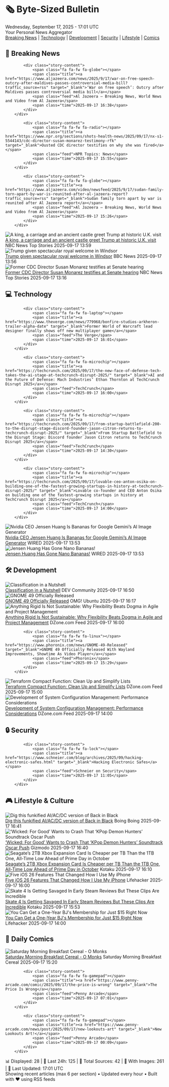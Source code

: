 <!-- Processing 54 RSS feeds at 2025-09-17 17:01:36 UTC -->
<!-- Processing: XKCD -->
<!-- Processing: Saturday Morning Breakfast Cereal -->
<!-- Processing: Penny Arcade -->
<!-- Processing: Poorly Drawn Lines -->
<!-- Processing: Garfield -->
<!-- Processing: Cyanide & Happiness -->
<!-- Processing: Questionable Content -->
<!-- Processing: Girl Genius -->
<!-- Processing: Dinosaur Comics -->
<!-- Processing: CNN Breaking News -->
<!-- Processing: BBC World News -->
<!-- Processing: Al Jazeera Breaking News -->
<!-- Processing: Associated Press Breaking -->
<!-- Processing: Guardian World News -->
<!-- Processing: O'Reilly Radar -->
<!-- Processing: Hacker News -->
<!-- Processing: Dev.to -->
<!-- Processing: StackOverflow Blog -->
<!-- Processing: Phoronix Linux News -->
<!-- Processing: OMG! Ubuntu -->
<!-- Processing: DistroWatch -->
<!-- Processing: Red Hat Blog -->
<!-- Processing: DZone -->
<!-- Processing: The Pragmatic Engineer -->
<!-- Processing: Lifehacker -->
<!-- Processing: Gizmodo -->
<!-- Processing: Kotaku -->
<!-- Processing: Boing Boing -->
<!-- Processing: Krebs on Security -->
<!-- Processing: Schneier on Security -->
<!-- Generated 9 new posts out of 30 feeds processed -->
<div class="newspaper-header">
    <h1 class="newspaper-title">🗞️ Byte-Sized Bulletin</h1>
    <div class="newspaper-date">Wednesday, September 17, 2025 - 17:01 UTC</div>
    <div class="newspaper-subtitle">Your Personal News Aggregator</div>
</div>

<div class="newspaper-nav">
    <a href="#breaking">Breaking News</a> |
    <a href="#tech">Technology</a> |
    <a href="#dev">Development</a> |
    <a href="#security">Security</a> |
    <a href="#lifestyle">Lifestyle</a> |
    <a href="#webcomics">Comics</a>
</div>

<div class="news-section breaking-news" id="breaking">
<h2 class="section-header">🚨 Breaking News</h2>
<div class="stories-container">
<div class="story">
            
            <div class="story-content">
                <span class="fa fa-fw fa-globe"></span>
                <span class="title"><a href="https://www.aljazeera.com/news/2025/9/17/war-on-free-speech-outcry-after-maldives-passes-controversial-media-bill?traffic_source=rss" target="_blank">‘War on free speech’: Outcry after Maldives passes controversial media bill</a></span>
                <span class="feed">Al Jazeera – Breaking News, World News and Video from Al Jazeera</span>
                <span class="time">2025-09-17 16:38</span>
            </div>
        </div>
<div class="story">
            
            <div class="story-content">
                <span class="fa fa-fw fa-radio"></span>
                <span class="title"><a href="https://www.npr.org/sections/shots-health-news/2025/09/17/nx-s1-5544143/cdc-director-susan-monarez-testimony-rfk" target="_blank">Ousted CDC director testifies on why she was fired</a></span>
                <span class="feed">NPR Topics: News</span>
                <span class="time">2025-09-17 15:55</span>
            </div>
        </div>
<div class="story">
            
            <div class="story-content">
                <span class="fa fa-fw fa-globe"></span>
                <span class="title"><a href="https://www.aljazeera.com/video/newsfeed/2025/9/17/sudan-family-torn-apart-by-war-is-reunited-after-al-jazeera-report?traffic_source=rss" target="_blank">Sudan family torn apart by war is reunited after Al Jazeera report</a></span>
                <span class="feed">Al Jazeera – Breaking News, World News and Video from Al Jazeera</span>
                <span class="time">2025-09-17 15:26</span>
            </div>
        </div>
<div class="story">
            <img src="https://media-cldnry.s-nbcnews.com/image/upload/t_fit_1500w/rockcms/2025-09/2235355168-e54e23.jpg" alt="A king, a carriage and an ancient castle greet Trump at historic U.K. visit" class="story-image" loading="lazy" onerror="this.style.display='none'">
            <div class="story-content">
                <span class="fa fa-fw fa-broadcast-tower"></span>
                <span class="title"><a href="https://www.nbcnews.com/world/united-kingdom/trump-uk-state-visit-royal-windsor-king-charles-rcna231863" target="_blank">A king, a carriage and an ancient castle greet Trump at historic U.K. visit</a></span>
                <span class="feed">NBC News Top Stories</span>
                <span class="time">2025-09-17 13:59</span>
            </div>
        </div>
<div class="story">
            <img src="https://ichef.bbci.co.uk/ace/standard/240/cpsprodpb/9087/live/f129c3b0-93c2-11f0-b391-6936825093bd.jpg" alt="Trump given spectacular royal welcome in Windsor" class="story-image" loading="lazy" onerror="this.style.display='none'">
            <div class="story-content">
                <span class="fa fa-fw fa-flag"></span>
                <span class="title"><a href="https://www.bbc.com/news/articles/cz9jyzl4532o?at_medium=RSS&at_campaign=rss" target="_blank">Trump given spectacular royal welcome in Windsor</a></span>
                <span class="feed">BBC News</span>
                <span class="time">2025-09-17 13:56</span>
            </div>
        </div>
<div class="story">
            <img src="https://media-cldnry.s-nbcnews.com/image/upload/t_fit_1500w/mpx/2704722219/2025_09/monarez_test-n4wxmv.jpg" alt="Former CDC Director Susan Monarez testifies at Senate hearing" class="story-image" loading="lazy" onerror="this.style.display='none'">
            <div class="story-content">
                <span class="fa fa-fw fa-broadcast-tower"></span>
                <span class="title"><a href="https://www.nbcnews.com/video/watch-live-former-cdc-director-susan-monarez-testifies-at-senate-hearing-247750725915" target="_blank">Former CDC Director Susan Monarez testifies at Senate hearing</a></span>
                <span class="feed">NBC News Top Stories</span>
                <span class="time">2025-09-17 13:16</span>
            </div>
        </div>
</div>
</div>
<div class="news-section tech-news" id="tech">
<h2 class="section-header">💻 Technology</h2>
<div class="stories-container">
<div class="story">
            
            <div class="story-content">
                <span class="fa fa-fw fa-laptop"></span>
                <span class="title"><a href="https://www.theverge.com/news/779968/bonfire-studios-arkheron-trailer-alpha-date" target="_blank">Former World of Warcraft lead designer finally shows off new multiplayer game</a></span>
                <span class="feed">The Verge</span>
                <span class="time">2025-09-17 16:01</span>
            </div>
        </div>
<div class="story">
            
            <div class="story-content">
                <span class="fa fa-fw fa-microchip"></span>
                <span class="title"><a href="https://techcrunch.com/2025/09/17/the-new-face-of-defense-tech-takes-the-ai-stage-at-techcrunch-disrupt-2025/" target="_blank">AI and the Future of Defense: Mach Industries’ Ethan Thornton at TechCrunch Disrupt 2025</a></span>
                <span class="feed">TechCrunch</span>
                <span class="time">2025-09-17 16:00</span>
            </div>
        </div>
<div class="story">
            
            <div class="story-content">
                <span class="fa fa-fw fa-microchip"></span>
                <span class="title"><a href="https://techcrunch.com/2025/09/17/from-startup-battlefield-200-to-the-disrupt-stage-discord-founder-jason-citron-returns-to-techcrunch-disrupt-2025/" target="_blank">From Startup Battlefield to the Disrupt Stage: Discord founder Jason Citron returns to TechCrunch Disrupt 2025</a></span>
                <span class="feed">TechCrunch</span>
                <span class="time">2025-09-17 14:30</span>
            </div>
        </div>
<div class="story">
            
            <div class="story-content">
                <span class="fa fa-fw fa-microchip"></span>
                <span class="title"><a href="https://techcrunch.com/2025/09/17/lovable-ceo-anton-osika-on-building-one-of-the-fastest-growing-startups-in-history-at-techcrunch-disrupt-2025/" target="_blank">Lovable co-founder and CEO Anton Osika on building one of the fastest-growing startups in history at TechCrunch Disrupt 2025</a></span>
                <span class="feed">TechCrunch</span>
                <span class="time">2025-09-17 14:00</span>
            </div>
        </div>
<div class="story">
            <img src="https://media.wired.com/photos/68cab7d93e5e2149419670d9/master/pass/JensenBanana.png" alt="Nvidia CEO Jensen Huang Is Bananas for Google Gemini’s AI Image Generator" class="story-image" loading="lazy" onerror="this.style.display='none'">
            <div class="story-content">
                <span class="fa fa-fw fa-bolt"></span>
                <span class="title"><a href="https://www.wired.com/story/jensen-huang-has-gone-nano-bananas/" target="_blank">Nvidia CEO Jensen Huang Is Bananas for Google Gemini’s AI Image Generator</a></span>
                <span class="feed">WIRED</span>
                <span class="time">2025-09-17 13:53</span>
            </div>
        </div>
<div class="story">
            <img src="https://media.wired.com/photos/68cab7d93e5e2149419670d9/master/pass/JensenBanana.png" alt="Jensen Huang Has Gone Nano Bananas!" class="story-image" loading="lazy" onerror="this.style.display='none'">
            <div class="story-content">
                <span class="fa fa-fw fa-bolt"></span>
                <span class="title"><a href="https://www.wired.com/story/jensen-huang-has-gone-nano-bananas/" target="_blank">Jensen Huang Has Gone Nano Bananas!</a></span>
                <span class="feed">WIRED</span>
                <span class="time">2025-09-17 13:53</span>
            </div>
        </div>
</div>
</div>
<div class="news-section dev-news" id="dev">
<h2 class="section-header">🛠️ Development</h2>
<div class="stories-container">
<div class="story">
            <img src="https://media2.dev.to/dynamic/image/width=800%2Cheight=%2Cfit=scale-down%2Cgravity=auto%2Cformat=auto/https%3A%2F%2Fdev-to-uploads.s3.amazonaws.com%2Fuploads%2Farticles%2Fs7v6soepv687wewtwtxb.png" alt="Classification in a Nutshell" class="story-image" loading="lazy" onerror="this.style.display='none'">
            <div class="story-content">
                <span class="fa fa-fw fa-code"></span>
                <span class="title"><a href="https://dev.to/vaishakhvipin/classification-in-a-nutshell-4b5g" target="_blank">Classification in a Nutshell</a></span>
                <span class="feed">DEV Community</span>
                <span class="time">2025-09-17 16:50</span>
            </div>
        </div>
<div class="story">
            <img src="https://i0.wp.com/www.omgubuntu.co.uk/wp-content/uploads/2024/04/gnome-logo.jpg?resize=406%2C232&amp;ssl=1" alt="GNOME 49 Officially Released" class="story-image" loading="lazy" onerror="this.style.display='none'">
            <div class="story-content">
                <span class="fa fa-fw fa-ubuntu"></span>
                <span class="title"><a href="https://www.omgubuntu.co.uk/2025/09/gnome-49-officially-released" target="_blank">GNOME 49 Officially Released</a></span>
                <span class="feed">OMG! Ubuntu</span>
                <span class="time">2025-09-17 16:17</span>
            </div>
        </div>
<div class="story">
            <img src="https://dz2cdn1.dzone.com/thumbnail?fid=18626162&w=600" alt="Anything Rigid Is Not Sustainable: Why Flexibility Beats Dogma in Agile and Project Management" class="story-image" loading="lazy" onerror="this.style.display='none'">
            <div class="story-content">
                <span class="fa fa-fw fa-newspaper"></span>
                <span class="title"><a href="https://dzone.com/articles/flexibility-vs-dogma-agile-project-management" target="_blank">Anything Rigid Is Not Sustainable: Why Flexibility Beats Dogma in Agile and Project Management</a></span>
                <span class="feed">DZone.com Feed</span>
                <span class="time">2025-09-17 16:00</span>
            </div>
        </div>
<div class="story">
            
            <div class="story-content">
                <span class="fa fa-fw fa-linux"></span>
                <span class="title"><a href="https://www.phoronix.com/news/GNOME-49-Released" target="_blank">GNOME 49 Officially Released With Wayland Improvements, Showtime As Video Player</a></span>
                <span class="feed">Phoronix</span>
                <span class="time">2025-09-17 15:29</span>
            </div>
        </div>
<div class="story">
            <img src="https://dz2cdn1.dzone.com/thumbnail?fid=18626159&w=600" alt="Terraform Compact Function: Clean Up and Simplify Lists" class="story-image" loading="lazy" onerror="this.style.display='none'">
            <div class="story-content">
                <span class="fa fa-fw fa-newspaper"></span>
                <span class="title"><a href="https://dzone.com/articles/terraform-compact-function" target="_blank">Terraform Compact Function: Clean Up and Simplify Lists</a></span>
                <span class="feed">DZone.com Feed</span>
                <span class="time">2025-09-17 15:00</span>
            </div>
        </div>
<div class="story">
            <img src="https://dz2cdn1.dzone.com/thumbnail?fid=18626102&w=600" alt="Development of System Configuration Management: Performance Considerations" class="story-image" loading="lazy" onerror="this.style.display='none'">
            <div class="story-content">
                <span class="fa fa-fw fa-newspaper"></span>
                <span class="title"><a href="https://dzone.com/articles/system-configuration-management-performance-considerations" target="_blank">Development of System Configuration Management: Performance Considerations</a></span>
                <span class="feed">DZone.com Feed</span>
                <span class="time">2025-09-17 14:00</span>
            </div>
        </div>
</div>
</div>
<div class="news-section security-news" id="security">
<h2 class="section-header">🔒 Security</h2>
<div class="stories-container">
<div class="story">
            
            <div class="story-content">
                <span class="fa fa-fw fa-lock"></span>
                <span class="title"><a href="https://www.schneier.com/blog/archives/2025/09/hacking-electronic-safes.html" target="_blank">Hacking Electronic Safes</a></span>
                <span class="feed">Schneier on Security</span>
                <span class="time">2025-09-17 11:05</span>
            </div>
        </div>
</div>
</div>
<div class="news-section lifestyle-news" id="lifestyle">
<h2 class="section-header">🎮 Lifestyle & Culture</h2>
<div class="stories-container">
<div class="story">
            <img src="https://i0.wp.com/boingboing.net/wp-content/uploads/2025/09/Screenshot-2025-09-17-at-10.37.44-AM.png?fit=1200%2C724&amp;quality=55&amp;ssl=1" alt="Dig this funkified AI/AC/DC version of Back in Black" class="story-image" loading="lazy" onerror="this.style.display='none'">
            <div class="story-content">
                <span class="fa fa-fw fa-arrow-right"></span>
                <span class="title"><a href="https://boingboing.net/2025/09/17/dig-this-funkified-ai-ac-dc-version-of-back-in-black.html" target="_blank">Dig this funkified AI/AC/DC version of Back in Black</a></span>
                <span class="feed">Boing Boing</span>
                <span class="time">2025-09-17 16:41</span>
            </div>
        </div>
<div class="story">
            <img src="https://gizmodo.com/app/uploads/2025/06/wickedforgood.jpg" alt="‘Wicked: For Good’ Wants to Crash That ‘KPop Demon Hunters’ Soundtrack Oscar Push" class="story-image" loading="lazy" onerror="this.style.display='none'">
            <div class="story-content">
                <span class="fa fa-fw fa-computer"></span>
                <span class="title"><a href="https://gizmodo.com/wicked-for-good-soundtrack-release-date-oscars-new-songs-2000660067" target="_blank">‘Wicked: For Good’ Wants to Crash That ‘KPop Demon Hunters’ Soundtrack Oscar Push</a></span>
                <span class="feed">Gizmodo</span>
                <span class="time">2025-09-17 16:40</span>
            </div>
        </div>
<div class="story">
            <img src="https://kotaku.com/app/uploads/2025/09/SeagateForXbox.jpg" alt="Seagate’s 2TB Xbox Expansion Card Is Cheaper per TB Than the 1TB One, All-Time Low Ahead of Prime Day in October" class="story-image" loading="lazy" onerror="this.style.display='none'">
            <div class="story-content">
                <span class="fa fa-fw fa-gamepad"></span>
                <span class="title"><a href="https://kotaku.com/seagates-2tb-xbox-expansion-card-is-cheaper-per-tb-than-the-1tb-one-all-time-low-ahead-of-prime-day-in-october-2000626069" target="_blank">Seagate’s 2TB Xbox Expansion Card Is Cheaper per TB Than the 1TB One, All-Time Low Ahead of Prime Day in October</a></span>
                <span class="feed">Kotaku</span>
                <span class="time">2025-09-17 16:10</span>
            </div>
        </div>
<div class="story">
            <img src="https://lifehacker.com/imagery/articles/01K5C529Z4FTRP9GDKP0KF1958/hero-image.jpg" alt="Five iOS 26 Features That Changed How I Use My iPhone" class="story-image" loading="lazy" onerror="this.style.display='none'">
            <div class="story-content">
                <span class="fa fa-fw fa-life-ring"></span>
                <span class="title"><a href="https://lifehacker.com/tech/the-best-five-ios-26-features?utm_medium=RSS" target="_blank">Five iOS 26 Features That Changed How I Use My iPhone</a></span>
                <span class="feed">Lifehacker</span>
                <span class="time">2025-09-17 16:00</span>
            </div>
        </div>
<div class="story">
            <img src="https://kotaku.com/app/uploads/2025/09/Skate-4.jpg" alt="Skate 4 Is Getting Savaged In Early Steam Reviews But These Clips Are Incredible" class="story-image" loading="lazy" onerror="this.style.display='none'">
            <div class="story-content">
                <span class="fa fa-fw fa-gamepad"></span>
                <span class="title"><a href="https://kotaku.com/skate-4-steam-reviews-microtransactions-always-online-2000626503" target="_blank">Skate 4 Is Getting Savaged In Early Steam Reviews But These Clips Are Incredible</a></span>
                <span class="feed">Kotaku</span>
                <span class="time">2025-09-17 15:53</span>
            </div>
        </div>
<div class="story">
            <img src="https://lifehacker.com/imagery/articles/01JQX40XQ4BZ33B4GJFZXKMRRM/hero-image.png" alt="You Can Get a One-Year BJ&#x27;s Membership for Just $15 Right Now" class="story-image" loading="lazy" onerror="this.style.display='none'">
            <div class="story-content">
                <span class="fa fa-fw fa-life-ring"></span>
                <span class="title"><a href="https://lifehacker.com/money/bjs-membership-stacksocial-sale?utm_medium=RSS" target="_blank">You Can Get a One-Year BJ&#x27;s Membership for Just $15 Right Now</a></span>
                <span class="feed">Lifehacker</span>
                <span class="time">2025-09-17 14:00</span>
            </div>
        </div>
</div>
</div>
<div class="news-section webcomics-section" id="webcomics">
<h2 class="section-header">🎨 Daily Comics</h2>
<div class="stories-container">
<div class="story">
            <img src="https://www.smbc-comics.com/comics/1757980876-20250917.png" alt="Saturday Morning Breakfast Cereal - O Monks" class="story-image" loading="lazy" onerror="this.style.display='none'">
            <div class="story-content">
                <span class="fa fa-fw fa-smile"></span>
                <span class="title"><a href="https://www.smbc-comics.com/comic/o-monks" target="_blank">Saturday Morning Breakfast Cereal - O Monks</a></span>
                <span class="feed">Saturday Morning Breakfast Cereal</span>
                <span class="time">2025-09-17 15:20</span>
            </div>
        </div>
<div class="story">
            
            <div class="story-content">
                <span class="fa fa-fw fa-gamepad"></span>
                <span class="title"><a href="https://www.penny-arcade.com/comic/2025/09/17/the-price-is-wrong" target="_blank">The Price Is Wrong</a></span>
                <span class="feed">Penny Arcade</span>
                <span class="time">2025-09-17 07:01</span>
            </div>
        </div>
<div class="story">
            
            <div class="story-content">
                <span class="fa fa-fw fa-gamepad"></span>
                <span class="title"><a href="https://www.penny-arcade.com/news/post/2025/09/17/new-lookouts-art" target="_blank">New Lookouts Art!</a></span>
                <span class="feed">Penny Arcade</span>
                <span class="time">2025-09-17 00:09</span>
            </div>
        </div>
</div>
</div>

<div class="newspaper-footer">
    <div class="stats">
        📊 Displayed: 28 | 📅 Last 24h: 125 | 📡 Total Sources: 42 | 📸 With Images: 261 |
        🔄 Last Updated: 17:01 UTC
    </div>
    <div class="footer-note">
        Showing recent articles (max 6 per section) • Updated every hour • Built with ❤️ using RSS feeds
    </div>
</div>
